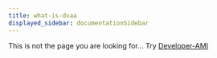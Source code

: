 ```yaml
---
title: what-is-dvaa
displayed_sidebar: documentationSidebar
---
```


<VersioningTracker frontMatter={frontMatter}/>

This is not the page you are looking for...
Try [Developer-AMI](/docs/rest-apis/learn/sandbox/developer-ami.md)

<AuthorBox frontMatter={frontMatter}/>
